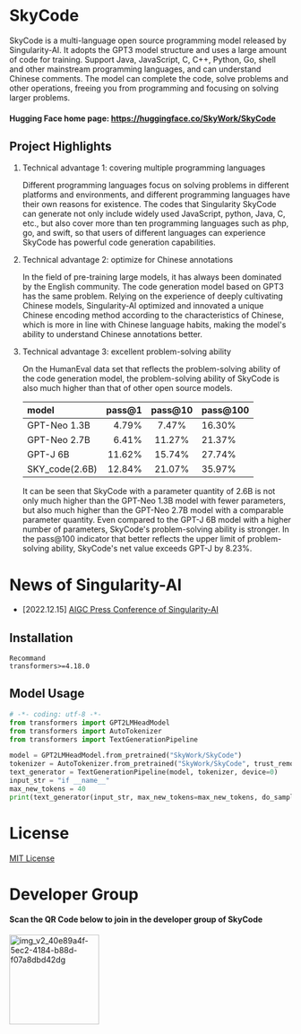# SkyCode

SkyCode is a multi-language open source programming model released by Singularity-AI. It adopts the GPT3 model structure and uses a large amount of code for training. Support Java, JavaScript, C, C++, Python, Go, shell and other mainstream programming languages, and can understand Chinese comments. The model can complete the code, solve problems and other operations, freeing you from programming and focusing on solving larger problems.

#### Hugging Face home page: https://huggingface.co/SkyWork/SkyCode

## Project Highlights

1. Technical advantage 1: covering multiple programming languages
   
   Different programming languages focus on solving problems in different platforms and environments, and different programming languages have their own reasons for existence. The codes that Singularity SkyCode can generate not only include widely used JavaScript, python, Java, C, etc., but also cover more than ten programming languages such as php, go, and swift, so that users of different languages can experience SkyCode has powerful code generation capabilities.


2. Technical advantage 2: optimize for Chinese annotations
   
   In the field of pre-training large models, it has always been dominated by the English community. The code generation model based on GPT3 has the same problem. Relying on the experience of deeply cultivating Chinese models, Singularity-AI optimized and innovated a unique Chinese encoding method according to the characteristics of Chinese, which is more in line with Chinese language habits, making the model's ability to understand Chinese annotations better.

3. Technical advantage 3: excellent problem-solving ability
   
   On the HumanEval data set that reflects the problem-solving ability of the code generation model, the problem-solving ability of SkyCode is also much higher than that of other open source models.
   
   | model          | pass@1 | pass@10 | pass@100 |
   |:-------------- | ------:|:-------:| -------- |
   | GPT-Neo 1.3B   | 4.79%  | 7.47%   | 16.30%   |
   | GPT-Neo 2.7B   | 6.41%  | 11.27%  | 21.37%   |
   | GPT-J 6B       | 11.62% | 15.74%  | 27.74%   |
   | SKY_code(2.6B) | 12.84% | 21.07%  | 35.97%   |
   
   It can be seen that SkyCode with a parameter quantity of 2.6B is not only much higher than the GPT-Neo 1.3B model with fewer parameters, but also much higher than the GPT-Neo 2.7B model with a comparable parameter quantity. Even compared to the GPT-J 6B model with a higher number of parameters, SkyCode's problem-solving ability is stronger. In the pass@100 indicator that better reflects the upper limit of problem-solving ability, SkyCode's net value exceeds GPT-J by 8.23%.


# News of Singularity-AI

- [2022.12.15] [AIGC Press Conference of Singularity-AI](https://live.vhall.com/v3/lives/subscribe/697547540)
  
  

## Installation

```
Recommand
transformers>=4.18.0
```

## Model Usage

```python
# -*- coding: utf-8 -*-
from transformers import GPT2LMHeadModel
from transformers import AutoTokenizer
from transformers import TextGenerationPipeline

model = GPT2LMHeadModel.from_pretrained("SkyWork/SkyCode")
tokenizer = AutoTokenizer.from_pretrained("SkyWork/SkyCode", trust_remote_code=True)
text_generator = TextGenerationPipeline(model, tokenizer, device=0)
input_str = "if __name__"
max_new_tokens = 40
print(text_generator(input_str, max_new_tokens=max_new_tokens, do_sample=True))### 
```

# License

[MIT License](LICENSE)

# Developer Group
#### Scan the QR Code below to join in the developer group of SkyCode
<img width="160" alt="img_v2_40e89a4f-5ec2-4184-b88d-f07a8dbd42dg" src="https://user-images.githubusercontent.com/120169448/209295979-ddae008c-f7d3-4e8c-bd96-b7d9b0d64150.png">

